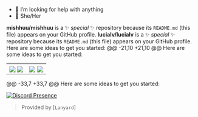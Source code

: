 - 🤔 I’m looking for help with anything
- 💫 She/Her

**mishhuu/mishhuu** is a ✨ _special_ ✨ repository because its `README.md` (this file) appears on your GitHub profile.
**lucialv/lucialv** is a ✨ _special_ ✨ repository because its `README.md` (this file) appears on your GitHub profile.
Here are some ideas to get you started:
@@ -21,10 +21,10 @@ Here are some ideas to get you started:
<table>
  <tr>
    <td align="center" style="padding=0;width=50%;">
      <img align="center" style="padding=0;" src="https://grs.quantumly.dev/api/?username=mishhuu&show_icons=true&title_color=4F8CC9&text_color=9f9f9f&bg_color=00000000&hide_border=true&icon_color=4F8CC9&hide_title=true&count_private=true" />
      <img align="center" style="padding=0;" src="https://grs.quantumly.dev/api/?username=lucialv&show_icons=true&title_color=4F8CC9&text_color=9f9f9f&bg_color=00000000&hide_border=true&icon_color=4F8CC9&hide_title=true&count_private=true" />
    </td>
    <td align="center" style="padding=0;width=50%;">
      <img align="center" style="padding=0;" src="https://grs.quantumly.dev/api/top-langs/?username=mishhuu&layout=compact&show_icons=true&title_color=4F8CC9&text_color=9f9f9f&bg_color=00000000&hide_border=true&icon_color=00000000&count_private=true" />
      <img align="center" style="padding=0;" src="https://grs.quantumly.dev/api/top-langs/?username=lucialv&layout=compact&show_icons=true&title_color=4F8CC9&text_color=9f9f9f&bg_color=00000000&hide_border=true&icon_color=00000000&count_private=true" />
    </td>
  </tr>
</table>
@@ -33,7 +33,7 @@ Here are some ideas to get you started:

[`GitHub Readme Stats`]: https://github.com/anuraghazra/github-readme-stats

[![Discord Presence](https://lanyard.cnrad.dev/api/518661454627602454)](https://discord.com/users/518661454627602454)

> Provided by [`Lanyard`]
